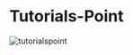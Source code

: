 # Tutorials-Point

![tutorialspoint](https://user-images.githubusercontent.com/64524822/197358117-daa758f7-2fb3-472a-9f34-d31192b6d3ea.jpg)
